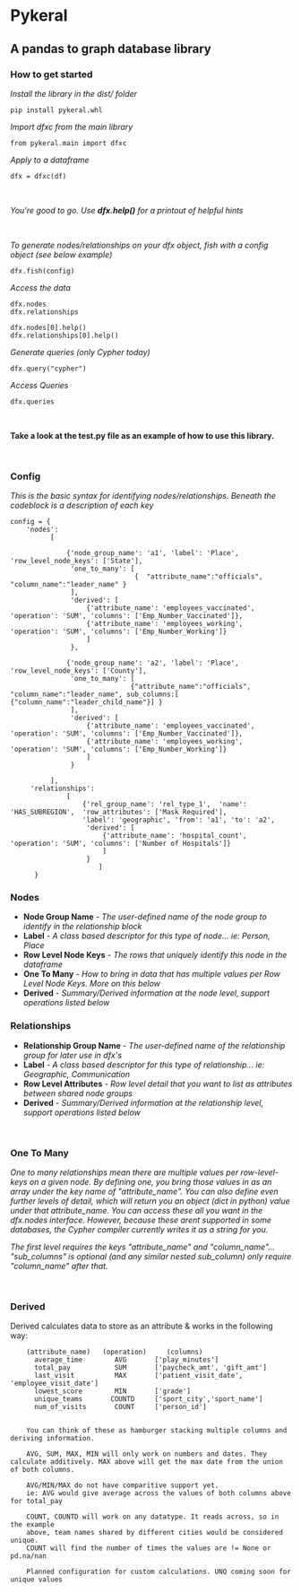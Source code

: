 # Pykeral

## A pandas to graph database library



### How to get started

*Install the library in the dist/ folder*  
```
pip install pykeral.whl
```

*Import dfxc from the main library*  
```
from pykeral.main import dfxc
```

*Apply to a dataframe*  
```
dfx = dfxc(df)
```
<br>

*You're good to go. Use  **dfx.help()**  for a printout of helpful hints*

<br>

*To generate nodes/relationships on your dfx object, fish with a config object (see below example)*  
```
dfx.fish(config)
```

*Access the data*  
```
dfx.nodes
dfx.relationships

dfx.nodes[0].help()
dfx.relationships[0].help()
```

*Generate queries (only Cypher today)*  
```
dfx.query("cypher")
```

*Access Queries*  
```
dfx.queries
```

<br>

**Take a look at the test.py file as an example of how to use this library.**

<br>

### Config

*This is the basic syntax for identifying nodes/relationships. Beneath the codeblock is a description of each key*  
```
config = {
    'nodes': 
          [
          
              {'node_group_name': 'a1', 'label': 'Place', 'row_level_node_keys': ['State'], 
               'one_to_many': [
                               {  "attribute_name":"officials", "column_name":"leader_name" }
               ], 
               'derived': [
                   {'attribute_name': 'employees_vaccinated', 'operation': 'SUM', 'columns': ['Emp_Number_Vaccinated']},
                   {'attribute_name': 'employees_working', 'operation': 'SUM', 'columns': ['Emp_Number_Working']}
                   ]
               },
               
              {'node_group_name': 'a2', 'label': 'Place', 'row_level_node_keys': ['County'], 
               'one_to_many': [
                              {"attribute_name":"officials", "column_name":"leader_name", sub_columns:[ {"column_name":"leader_child_name"}] }
               ], 
               'derived': [
                   {'attribute_name': 'employees_vaccinated', 'operation': 'SUM', 'columns': ['Emp_Number_Vaccinated']},
                   {'attribute_name': 'employees_working', 'operation': 'SUM', 'columns': ['Emp_Number_Working']}
                   ]
               }
               
          ], 
     'relationships': 
              [
                  {'rel_group_name': 'rel_type_1',  'name': 'HAS_SUBREGION',  'row_attributes': ['Mask Required'], 
                  'label': 'geographic', 'from': 'a1', 'to': 'a2', 
                   'derived': [
                       {'attribute_name': 'hospital_count', 'operation': 'SUM', 'columns': ['Number of Hospitals']}
                       ]
                   }
                      ]
      }
```


### Nodes

* **Node Group Name** - *The user-defined name of the node group to identify in the relationship block*
* **Label** - *A class based descriptor for this type of node... ie: Person, Place*
* **Row Level Node Keys** - *The rows that uniquely identify this node in the dataframe*
* **One To Many** - *How to bring in data that has multiple values per Row Level Node Keys. More on this below*
* **Derived** - *Summary/Derived information at the node level, support operations listed below*

### Relationships

* **Relationship Group Name** - *The user-defined name of the relationship group for later use in dfx's*
* **Label** - *A class based descriptor for this type of relationship... ie: Geographic, Communication*
* **Row Level Attributes** - *Row level detail that you want to list as attributes between shared node groups*
* **Derived** - *Summary/Derived information at the relationship level, support operations listed below*


<br>

### One To Many
*One to many relationships mean there are multiple values per row-level-keys on a given node.*
*By defining one, you bring those values in as an array under the key name of "attribute_name".*
*You can also define even further levels of detail, which will return you an object (dict in python) value under that attribute_name. You can access these all you want in the dfx.nodes interface.*
*However, because these arent supported in some databases, the Cypher compiler currently writes it as a string for you.*

*The first level requires the keys "attribute_name" and "column_name"... "sub_columns" is optional (and any similar nested sub_column) only require "column_name" after that.*

<br>

### Derived

Derived calculates data to store as an attribute & works in the following way:
```
    (attribute_name)   (operation)     (columns)                
      average_time        AVG       ['play_minutes']                 
      total_pay           SUM       ['paycheck_amt', 'gift_amt']     
      last_visit          MAX       ['patient_visit_date', 'employee_visit_date']
      lowest_score        MIN       ['grade']
      unique_teams       COUNTD     ['sport_city','sport_name']
      num_of_visits       COUNT     ['person_id']
                    
     
    You can think of these as hamburger stacking multiple columns and deriving information.
    
    AVG, SUM, MAX, MIN will only work on numbers and dates. They calculate additively. MAX above will get the max date from the union of both columns.

    AVG/MIN/MAX do not have comparitive support yet. 
    ie: AVG would give average across the values of both columns above for total_pay

    COUNT, COUNTD will work on any datatype. It reads across, so in the example 
    above, team names shared by different cities would be considered unique. 
    COUNT will find the number of times the values are != None or pd.na/nan

    Planned configuration for custom calculations. UNQ coming soon for unique values
```


